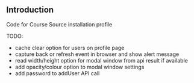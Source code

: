 ## Introduction

Code for Course Source installation profile


TODO:

- cache clear option for users on profile page
- capture back or refresh event in browser and show alert message
- read width/height option for modal window from api result if available
- add opacity/colour option to modal window settings
- add password to addUser API call



